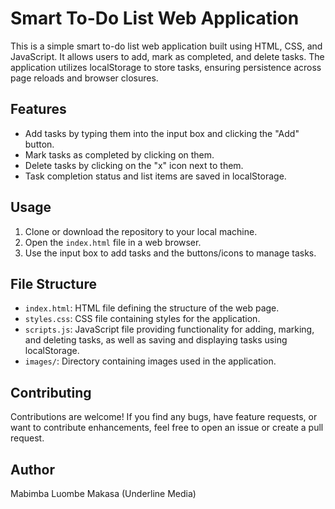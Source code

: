 # Smart To-Do List Web Application

This is a simple smart to-do list web application built using HTML, CSS, and JavaScript. It allows users to add, mark as completed, and delete tasks. The application utilizes localStorage to store tasks, ensuring persistence across page reloads and browser closures.

## Features

- Add tasks by typing them into the input box and clicking the "Add" button.
- Mark tasks as completed by clicking on them.
- Delete tasks by clicking on the "x" icon next to them.
- Task completion status and list items are saved in localStorage.

## Usage

1. Clone or download the repository to your local machine.
2. Open the `index.html` file in a web browser.
3. Use the input box to add tasks and the buttons/icons to manage tasks.

## File Structure

- `index.html`: HTML file defining the structure of the web page.
- `styles.css`: CSS file containing styles for the application.
- `scripts.js`: JavaScript file providing functionality for adding, marking, and deleting tasks, as well as saving and displaying tasks using localStorage.
- `images/`: Directory containing images used in the application.

## Contributing

Contributions are welcome! If you find any bugs, have feature requests, or want to contribute enhancements, feel free to open an issue or create a pull request.

## Author

Mabimba Luombe Makasa (Underline Media)


